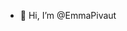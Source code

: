 - 👋 Hi, I’m @EmmaPivaut


<!---
EmmaPivaut/EmmaPivaut is a ✨ special ✨ repository because its `README.md` (this file) appears on your GitHub profile.
You can click the Preview link to take a look at your changes.
--->
